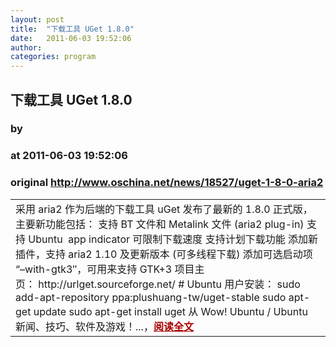 ```yaml
---
layout: post
title:  "下载工具 UGet 1.8.0"
date:   2011-06-03 19:52:06
author: 
categories: program
---
```


## 下载工具 UGet 1.8.0
### by 
### at 2011-06-03 19:52:06
### original <http://www.oschina.net/news/18527/uget-1-8-0-aria2>

<table width="100%"><tr>
						<td valign="top">采用 aria2 作为后端的下载工具 uGet 发布了最新的 1.8.0 正式版，主要新功能包括： 支持 BT 文件和 Metalink 文件 (aria2 plug-in) 支持 Ubuntu  app indicator 可限制下载速度 支持计划下载功能 添加新插件，支持 aria2 1.10 及更新版本 (可多线程下载) 添加可选启动项 “–with-gtk3″，可用来支持 GTK+3 项目主页： http://urlget.sourceforge.net/ # Ubuntu 用户安装： sudo add-apt-repository ppa:plushuang-tw/uget-stable sudo apt-get update sudo apt-get install uget 从 Wow! Ubuntu / Ubuntu 新闻、技巧、软件及游戏！...，<a href="http://www.oschina.net/news/18527/uget-1-8-0-aria2?from=rss" style="font-weight:bold;color:#a00">阅读全文</a></td>
			</tr></table>